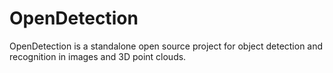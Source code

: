OpenDetection
=============

OpenDetection is a standalone open source project for object detection and recognition in images and 3D point clouds.